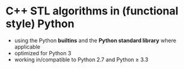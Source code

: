 # C++ STL algorithms in (functional style) Python

* using the Python **builtins** and the **Python standard library** where applicable
* optimized for Python 3
* working in/compatible to Python 2.7 and Python &ge; 3.3
